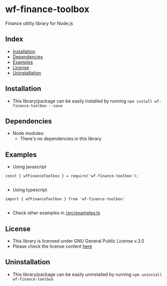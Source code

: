 # wf-finance-toolbox
Finance utility library for Node.js

## Index
* [Installation](#installation)
* [Dependencies](#dependencies)
* [Examples](#examples)
* [License](#license)
* [Uninstallation](#uninstallation)

## Installation
* This library/package can be easily installed by running
```npm install wf-finance-toolbox --save```

## Dependencies
* Node modules:
  * There's no dependencies in this library

## Examples
* Using javascript
```
const { wfFinanceToolbox } = require('wf-finance-toolbox');


```

* Using typescript
```
import { wfFinanceToolbox } from 'wf-finance-toolbox'


```
* Check other examples in [/src/examples.ts](https://github.com/LeonardoNevesDuarte/wf-finance-toolbox/blob/main/src/examples.ts)

## License
* This library is licensed under GNU General Public License v.3.0
* Please check the license content [here](https://github.com/LeonardoNevesDuarte/wf-finance-toolbox/blob/main/LICENSE)

## Uninstallation
* This library/package can be easily uninstalled by running
```npm uninstall wf-finance-toolbox```

